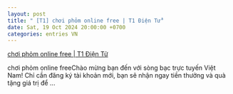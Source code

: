 ```yaml
---
layout: post
title: " [T1] chơi phỏm online free | T1 Điện Tử"
date: Sat, 19 Oct 2024 20:00:00 +0700
categories: entries VN
---
```

[chơi phỏm online free | T1 Điện Tử](https://tietkiemnangluong.com.vn/tr%C3%B2-ch%C6%A1i-mien-phi.htm)

chơi phỏm online freeChào mừng bạn đến với sòng bạc trực tuyến Việt Nam! Chỉ cần đăng ký tài khoản mới, bạn sẽ nhận ngay tiền thưởng và quà tặng giá trị để ...

